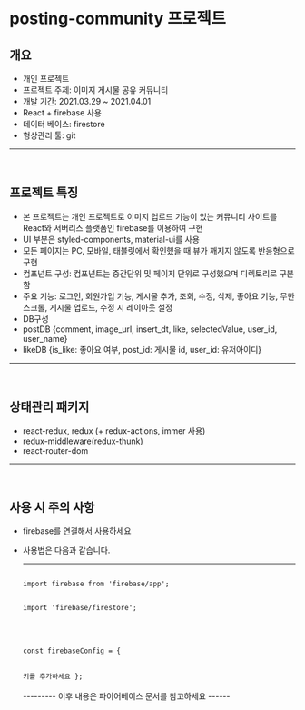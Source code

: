 # posting-community 프로젝트

## 개요

- 개인 프로젝트
- 프로젝트 주제: 이미지 게시물 공유 커뮤니티
- 개발 기간: 2021.03.29 ~ 2021.04.01
- React + firebase 사용
- 데이터 베이스: firestore
- 형상관리 툴: git
<hr/>
<br/>

## 프로젝트 특징

- 본 프로젝트는 개인 프로젝트로 이미지 업로드 기능이 있는 커뮤니티 사이트를 React와 서버리스 플랫폼인 firebase를 이용하여 구현
- UI 부분은 styled-components, material-ui를 사용
- 모든 페이지는 PC, 모바일, 태블릿에서 확인했을 때 뷰가 깨지지 않도록 반응형으로 구현
- 컴포넌트 구성: 컴포넌트는 중간단위 및 페이지 단위로 구성했으며 디렉토리로 구분함
- 주요 기능: 로그인, 회원가입 기능, 게시물 추가, 조회, 수정, 삭제, 좋아요 기능, 무한스크롤, 게시물 업로드, 수정 시 레이아웃 설정
- DB구성
- postDB {comment, image_url, insert_dt, like, selectedValue, user_id, user_name}
- likeDB {is_like: 좋아요 여부, post_id: 게시물 id, user_id: 유저아이디}
<hr/>
<br/>

## 상태관리 패키지

- react-redux, redux (+ redux-actions, immer 사용)
- redux-middleware(redux-thunk)
- react-router-dom
<hr/>
<br/>

## 사용 시 주의 사항

- firebase를 연결해서 사용하세요
- 사용법은 다음과 같습니다.
  <hr/>
  <code>
  import firebase from 'firebase/app'; 
    </code>
    <br/>
    <code>
  import 'firebase/firestore';
      </code>
      <br/><br/><br/>
    <code>
  const firebaseConfig = {

  키를 추가하세요
  }; </code><br/><br/>
--------- 이후 내용은 파이어베이스 문서를 참고하세요 ------
